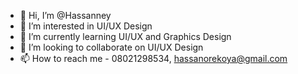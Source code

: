 - 👋 Hi, I’m @Hassanney
- 👀 I’m interested in UI/UX Design
- 🌱 I’m currently learning UI/UX and Graphics Design
- 💞️ I’m looking to collaborate on UI/UX Design
- 📫 How to reach me - 08021298534, hassanorekoya@gmail.com
<!---
Hassanney/Hassanney is a ✨ special ✨ repository because its `README.md` (this file) appears on your GitHub profile.
You can click the Preview link to take a look at your changes.
--->
